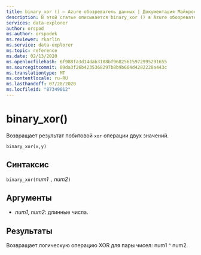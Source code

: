 ```yaml
---
title: binary_xor () — Azure обозреватель данных | Документация Майкрософт
description: В этой статье описывается binary_xor () в Azure обозреватель данных.
services: data-explorer
author: orspod
ms.author: orspodek
ms.reviewer: rkarlin
ms.service: data-explorer
ms.topic: reference
ms.date: 02/13/2020
ms.openlocfilehash: 6f988fa3d14dab3188bf96825615972995291655
ms.sourcegitcommit: 09da3f26b4235368297b8b9b604d4282228a443c
ms.translationtype: MT
ms.contentlocale: ru-RU
ms.lasthandoff: 07/28/2020
ms.locfileid: "87349012"
---
```

# <a name="binary_xor"></a>binary_xor()

Возвращает результат побитовой `xor` операции двух значений.

```kusto
binary_xor(x,y)
```

## <a name="syntax"></a>Синтаксис

`binary_xor(`*num1* `,` *num2*`)`

## <a name="arguments"></a>Аргументы

* *num1*, *num2*: длинные числа.

## <a name="returns"></a>Результаты

Возвращает логическую операцию XOR для пары чисел: num1 ^ num2.